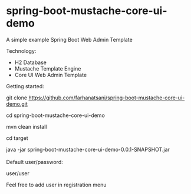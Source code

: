 # spring-boot-mustache-core-ui-demo
A simple example Spring Boot Web Admin Template

Technology:
- H2 Database
- Mustache Template Engine
- Core UI Web Admin Template

Getting started:

git clone https://github.com/farhanatsani/spring-boot-mustache-core-ui-demo.git

cd spring-boot-mustache-core-ui-demo

mvn clean install

cd target

java -jar spring-boot-mustache-core-ui-demo-0.0.1-SNAPSHOT.jar
<br><br>
Default user/password: 

user/user

Feel free to add user in registration menu
